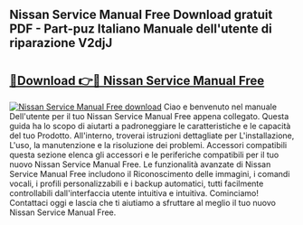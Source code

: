 ## Nissan Service Manual Free Download gratuit PDF - Part-puz Italiano Manuale dell'utente di riparazione V2djJ

# <h2><a href="http://dfabil.blite.top/?on=Nissan+Service+Manual+Free">🔗Download 👉🔴 Nissan Service Manual Free</a></h2>

[![Nissan Service Manual Free download](https://i.imgur.com/lujVjoI.png)](http://dfabil.blite.top/?on=Nissan+Service+Manual+Free)
Ciao e benvenuto nel manuale Dell'utente per il tuo Nissan Service Manual Free appena collegato. Questa guida ha lo scopo di aiutarti a padroneggiare le caratteristiche e le capacità del tuo Prodotto. All'interno, troverai istruzioni dettagliate per L'installazione, L'uso, la manutenzione e la risoluzione dei problemi. Accessori compatibili questa sezione elenca gli accessori e le periferiche compatibili per il tuo nuovo Nissan Service Manual Free. Le funzionalità avanzate di Nissan Service Manual Free includono il Riconoscimento delle immagini, i comandi vocali, i profili personalizzabili e i backup automatici, tutti facilmente controllabili dall'interfaccia utente intuitiva e intuitiva. Cominciamo! Contattaci oggi e lascia che ti aiutiamo a sfruttare al meglio il tuo nuovo Nissan Service Manual Free.
